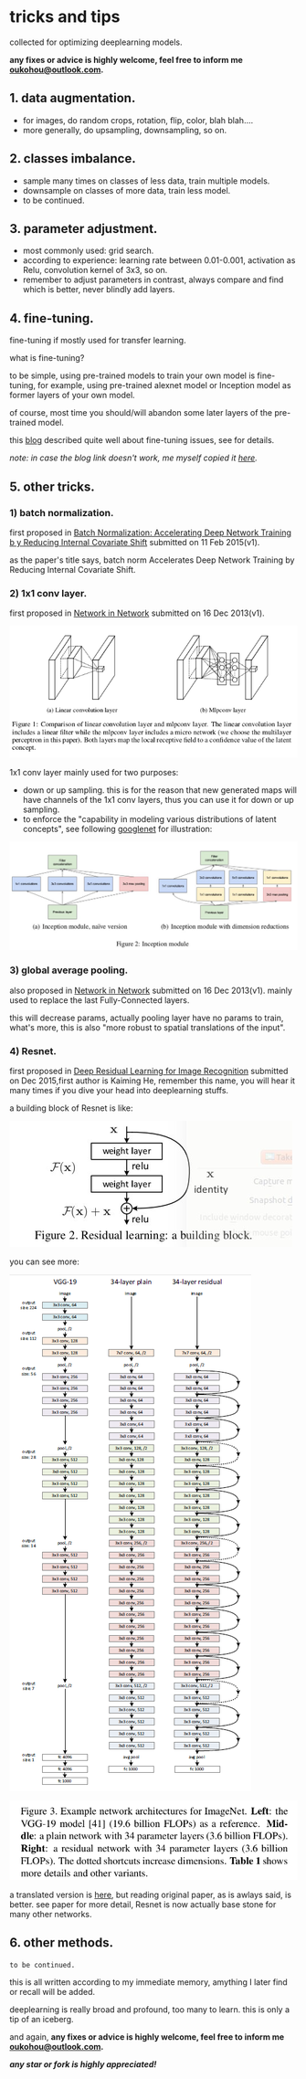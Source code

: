 # tricks and tips
 collected for optimizing deeplearning models.

 **any fixes or advice is highly welcome, feel free to inform me <oukohou@outlook.com>.**

## 1. data augmentation.

- for images, do random crops, rotation, flip, color, blah blah....
- more generally, do upsampling, downsampling, so on.

## 2. classes imbalance.
- sample many times on classes of less data, train multiple models.
- downsample on classes of more data, train less model.
- to be continued.

## 3. parameter adjustment.
- most commonly used: grid search.
- according to experience: learning rate between 0.01-0.001, activation
 as Relu, convolution kernel of 3x3, so on.
- remember to adjust parameters in contrast, always compare and find which
is better, never blindly add layers.

## 4. fine-tuning.
fine-tuning if mostly used for transfer learning.

what is fine-tuning?

to be simple, using pre-trained models to train your
own model is fine-tuning, for example, using pre-trained alexnet model or
Inception model as former layers of your own model.

of course, most time you should/will abandon some later layers of the pre-trained model.

this [blog](http://blog.csdn.net/zjucor/article/details/78033780) described quite well about fine-tuning issues, see for details.

*note: in case the blog link doesn't work, me myself copied it [here](https://app.yinxiang.com/Home.action#n=7d3cb9ed-1093-44c8-920d-7e8dcf69f10c&s=s64&ses=4&sh=2&sds=5&).*



## 5. other tricks.
### 1) batch normalization.
first proposed in [Batch Normalization: Accelerating Deep Network Training b
y Reducing Internal Covariate Shift](https://arxiv.org/abs/1502.03167) submitted on 11 Feb 2015(v1).

as the paper's title says, batch norm Accelerates Deep Network Training by Reducing Internal Covariate Shift.

### 2) 1x1 conv layer.

first proposed in [Network in Network](https://arxiv.org/abs/1312.4400) submitted on 16 Dec 2013(v1).

![center |1x1conv](./images/mlpconv.png)


1x1 conv layer mainly used for two purposes:
- down or up sampling. this is for the reason that new generated maps will have
channels of the 1x1 conv layers, thus you can use it for down or up sampling.
- to enforce the "capability in modeling various distributions of latent concepts",
see following [googlenet](https://arxiv.org/pdf/1409.4842.pdf) for illustration:

![googlenet with 1x1 conv layer](./images/googlenet_with_1x1.JPG)

### 3) global average pooling.
also proposed in [Network in Network](https://arxiv.org/abs/1312.4400) submitted on 16 Dec 2013(v1).
mainly used to replace the last Fully-Connected layers.

this will decrease params, actually pooling layer have no params to train,
what's more, this is also "more robust to spatial translations of the input".

### 4) Resnet.

first proposed in [Deep Residual Learning for Image Recognition](https://arxiv.org/pdf/1512.03385.pdf)
submitted on Dec 2015,first author is Kaiming He, remember this name,
you will hear it many times if you dive your head into deeplearning stuffs.

a building block of Resnet is like:

![Residual learning: a building block](./images/resnet_block.jpg)

you can see more:

![comparison](./images/comparison.png)

![comparison_annotation](./images/comparison_annotation.png)

a translated version is [here](http://www.jianshu.com/p/f71ba99157c7),
but reading original paper, as is awlays said, is better.
see paper for more detail, Resnet is now actually base stone for many other networks.

## 6. other methods.
    to be continued.
this is all written according to my immediate memory, amything I later find or
recall will be added.

deeplearning is really broad and profound, too many to learn.
this is only a tip of an iceberg.

and again, **any fixes or advice is highly welcome, feel free to inform me <oukohou@outlook.com>.**


_**any star or fork is highly appreciated!**_